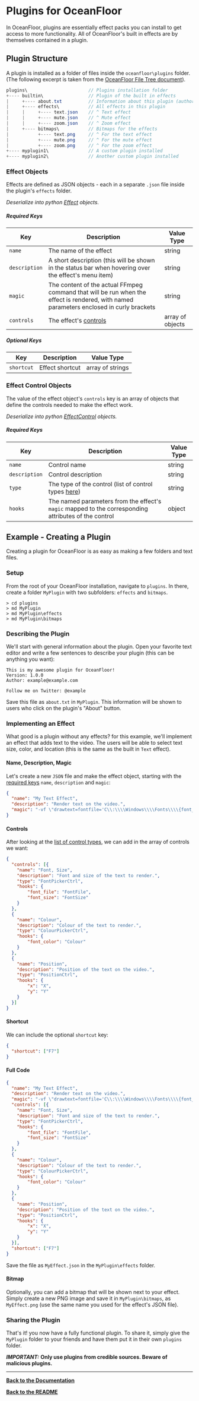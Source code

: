 # Plugins for OceanFloor

In OceanFloor, plugins are essentially effect packs you can install to get access to more functionality. All of OceanFloor's built in effects are by themselves contained in a plugin.

## Plugin Structure

A plugin is installed as a folder of files inside the `oceanfloor\plugins` folder.
(The following excerpt is taken from the [OceanFloor File Tree document](./file-tree.md)).

```java
plugins\                       // Plugins installation folder
+---- builtin\                 // Plugin of the built in effects
|     +---- about.txt          // Information about this plugin (author, version, links)
|     +---- effects\           // All effects in this plugin
|     |     +---- text.json    // ^ Text effect
|     |     +---- mute.json    // ^ Mute effect
|     |     +---- zoom.json    // ^ Zoom effect
|     +---- bitmaps\           // Bitmaps for the effects
|           +---- text.png     // ^ For the text effect
|           +---- mute.png     // ^ For the mute effect
|           +---- zoom.png     // ^ For the zoom effect
+---- myplugin1\               // A custom plugin installed
+---- myplugin2\               // Another custom plugin installed
```

### Effect Objects

Effects are defined as JSON objects - each in a separate `.json` file inside the plugin's `effects` folder.

*Deserialize into python [Effect](./classes.md#effect) objects.*

##### Required Keys

Key|Description|Value Type
---|---|---
`name`|The name of the effect|string
`description`|A short description (this will be shown in the status bar when hovering over the effect's menu item)|string
`magic`|The content of the actual FFmpeg command that will be run when the effect is rendered, with named parameters enclosed in curly brackets|string
`controls`|The effect's [controls](#control-objects)|array of objects

##### Optional Keys

Key|Description|Value Type
---|---|---
`shortcut`|Effect shortcut|array of strings

### Effect Control Objects

The value of the effect object's `controls` key is an array of objects that define the controls needed to make the effect work.

*Deserialize into python [EffectControl](./classes.md#effectcontrol) objects.*

##### Required Keys
Key|Description|Value Type
---|---|---
`name`|Control name|string
`description`|Control description|string
`type`|The type of the control (list of control types [here](./effect-control-types.md))|string
`hooks`|The named parameters from the effect's `magic` mapped to the corresponding attributes of the control|object



## Example - Creating a Plugin

Creating a plugin for OceanFloor is as easy as making a few folders and text files.

### Setup

From the root of your OceanFloor installation, navigate to `plugins`.
In there, create a folder `MyPlugin` with two subfolders: `effects` and `bitmaps`.

```
> cd plugins
> md MyPlugin
> md MyPlugin\effects
> md MyPlugin\bitmaps
```

### Describing the Plugin

We'll start with general information about the plugin. Open your favorite text editor and write a few sentences to describe your plugin (this can be anything you want):

```
This is my awesome plugin for OceanFloor!
Version: 1.0.0
Author: example@example.com

Follow me on Twitter: @example
```

Save this file as `about.txt` in `MyPlugin`.
This information will be shown to users who click on the plugin's "About" button.

### Implementing an Effect

What good is a plugin without any effects? for this example, we'll implement an effect that adds text to the video. The users will be able to select text size, color, and location (this is the same as the built in `Text` effect).

#### Name, Description, Magic

Let's create a new `JSON` file and make the effect object, starting with the [required keys](#effect-objects) `name`, `description` and `magic`:

```json
{
  "name": "My Text Effect",
  "description": "Render text on the video.",
  "magic": "-vf \"drawtext=fontfile='C\\:\\\\Windows\\\\Fonts\\\\{font_file}': fontcolor='0x{font_color}': fontsize={font_size}: text='{input_text}': x={x}: y={y}\" -c:a copy",
}
```

#### Controls

After looking at the [list of control types](./effect-control-types.md), we can add in the array of controls we want:

```json
{
  "controls": [{
    "name": "Font, Size",
    "description": "Font and size of the text to render.",
    "type": "FontPickerCtrl",
    "hooks": {
        "font_file": "FontFile",
        "font_size": "FontSize"
    }
  },
  {
    "name": "Colour",
    "description": "Colour of the text to render.",
    "type": "ColourPickerCtrl",
    "hooks": {
        "font_color": "Colour"
    }
  },
  {
    "name": "Position",
    "description": "Position of the text on the video.",
    "type": "PositionCtrl",
    "hooks": {
        "x": "X",
        "y": "Y"
    }
  }]
}
```

#### Shortcut

We can include the optional `shortcut` key:

```json
{
  "shortcut": ["F7"]
}
```

#### Full Code

```json
{
  "name": "My Text Effect",
  "description": "Render text on the video.",
  "magic": "-vf \"drawtext=fontfile='C\\:\\\\Windows\\\\Fonts\\\\{font_file}': fontcolor='0x{font_color}': fontsize={font_size}: text='{input_text}': x={x}: y={y}\" -c:a copy",
  "controls": [{
    "name": "Font, Size",
    "description": "Font and size of the text to render.",
    "type": "FontPickerCtrl",
    "hooks": {
        "font_file": "FontFile",
        "font_size": "FontSize"
    }
  },
  {
    "name": "Colour",
    "description": "Colour of the text to render.",
    "type": "ColourPickerCtrl",
    "hooks": {
        "font_color": "Colour"
    }
  },
  {
    "name": "Position",
    "description": "Position of the text on the video.",
    "type": "PositionCtrl",
    "hooks": {
        "x": "X",
        "y": "Y"
    }
  }],
  "shortcut": ["F7"]
}
```

Save the file as `MyEffect.json` in the `MyPlugin\effects` folder.

#### Bitmap

Optionally, you can add a bitmap that will be shown next to your effect. Simply create a new PNG image and save it in `MyPlugin\bitmaps`, as `MyEffect.png` (use the same name you used for the effect's JSON file).

### Sharing the Plugin

That's it! you now have a fully functional plugin. To share it, simply give the `MyPlugin` folder to your friends and have them put it in their own `plugins` folder.

***IMPORTANT:*** **Only use plugins from credible sources. Beware of malicious plugins.**

---

**[Back to the Documentation](../documentation.md)**

**[Back to the README](../readme.md)**
